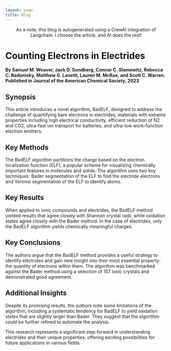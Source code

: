 ```yaml
---
layout: page
title: Blog
---
```

<p class="message" style="text-align:center;">As a note, this blog is autogenerated using a CrewAI integration of Langchain. I choose the article, and AI does the rest!</p>

# Counting Electrons in Electrides
**By Samuel M. Weaver, Jack D. Sundberg, Connor C. Slamowitz, Rebecca C. Radomsky, Matthew G. Lanetti, Lauren M. McRae, and Scott C. Warren. Published in Journal of the American Chemical Society, 2023**

## Synopsis
This article introduces a novel algorithm, BadELF, designed to address the challenge of quantifying bare electrons in electrides, materials with extreme properties including high electrical conductivity, efficient reduction of N2 and CO2, ultra-fast ion transport for batteries, and ultra-low work-function electron emitters.

## Key Methods
The BadELF algorithm partitions the charge based on the electron localization function (ELF), a popular scheme for visualizing chemically important features in molecules and solids. The algorithm uses two key techniques: Bader segmentation of the ELF to find the electride electrons and Voronoi segmentation of the ELF to identify atoms.

## Key Results
When applied to ionic compounds and electrides, the BadELF method yielded results that agree closely with Shannon crystal radii, while oxidation states agree closely with the Bader method. In the case of electrides, only the BadELF algorithm yields chemically meaningful charges.

## Key Conclusions
The authors argue that the BadELF method provides a useful strategy to identify electrides and gain new insight into their most essential property: the quantity of electrons within them. The algorithm was benchmarked against the Bader method using a selection of 157 ionic crystals and demonstrated good agreement.

## Additional Insights
Despite its promising results, the authors note some limitations of the algorithm, including a systematic tendency for BadELF to yield oxidation states that are slightly larger than Bader. They suggest that the algorithm could be further refined to automate the analysis.

This research represents a significant step forward in understanding electrides and their unique properties, offering exciting possibilities for future applications in various fields.

<?php
$dir = "path/to/blogposts/";
$files = scandir($dir);

foreach ($files as $file) {
    if ($file != "." && $file != "..") {
        // Include the file or read its content
        include($dir . $file);
    }
}
?>

